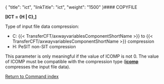 {
    "title": "ict",
    "linkTitle": "ict",
    "weight": "1500"
}#### COPYFILE

****[ICT = {H &#124; C},]****

Type of input file data compression:

- C: {{< TransferCFT/axwayvariablesComponentShortName  >}} to {{< TransferCFT/axwayvariablesComponentShortName  >}}
    compression
- H: PeSIT non-SIT
    compression

This parameter is only meaningful if the value of ICOMP is not 0. The
value of ICOMP must be compatible with the compression type (****[icomp](../icomp)****
compresses the input file data).

[Return to Command index](../../)
